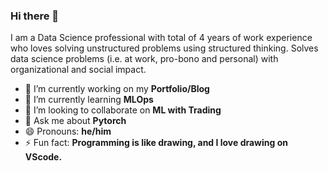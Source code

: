 ### Hi there 👋

I am a Data Science professional with total of 4 years of work experience who loves solving unstructured problems using structured thinking. Solves data science problems (i.e. at work, pro-bono and personal) with organizational and social impact.

- 🔭 I’m currently working on my __Portfolio/Blog__
- 🌱 I’m currently learning __MLOps__
- 👯 I’m looking to collaborate on __ML with Trading__
- 💬 Ask me about __Pytorch__
- 😄 Pronouns: __he/him__
- ⚡ Fun fact: __Programming is like drawing, and I love drawing on VScode.__

<!--
**gohjunyi/gohjunyi** is a ✨ _special_ ✨ repository because its `README.md` (this file) appears on your GitHub profile.

Here are some ideas to get you started:

- 🔭 I’m currently working on ...
- 🌱 I’m currently learning ...
- 👯 I’m looking to collaborate on ...
- 🤔 I’m looking for help with ...
- 💬 Ask me about ...
- 📫 How to reach me: ...
- 😄 Pronouns: ...
- ⚡ Fun fact: ...
-->
